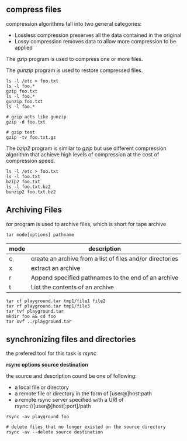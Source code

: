## compress files
compression algorithms fall into two general categories:
* Lossless compression preserves all the data contained in the original
* Lossy compression removes data to allow more compression to be applied

The *gzip* program is used to compress one or more files.

The *gunzip* program is used to restore compressed files.

```shell
ls -l /etc > foo.txt
ls -l foo.*
gzip foo.txt
ls -l foo.*
gunzip foo.txt
ls -l foo.*

# gzip acts like gunzip
gzip -d foo.txt

# gzip test
gzip -tv foo.txt.gz
```

The *bzip2* program is similar to *gzip* but use different compression algorithm that achieve high levels of compression at the cost of compression speed.

```shell
ls -l /etc > foo.txt
ls -l foo.txt
bzip2 foo.txt
ls -l foo.txt.bz2
bunzip2 foo.txt.bz2
```

## Archiving Files
*tar* program is used to archive files, which is short for tape archive

```
tar mode[options] pathname
```

|mode|description|
|----|-----------|
|c | create an archive from a list of files and/or directories|
|x | extract an archive |
|r | Append specified pathnames to the end of an archive |
|t | List the contents of an archive |

```shell
tar cf playground.tar tmp1/file1 file2
tar rf playground.tar tmp1/file3
tar tvf playground.tar
mkdir foo && cd foo
tar xvf ../playground.tar
```

## synchronizing files and directories
the prefered tool for this task is *rsync*

**rsync options source destination**

the source and description cound be one of following:
* a local file or directory
* a remote file or directory in the form of [user@]host:path
* a remote rsync server specified with a URI of rsync://[user@]host[:port]/path

```shell
rsync -av playground foo

# delete files that no longer existed on the source directory
rsync -av --delete source destination
```

